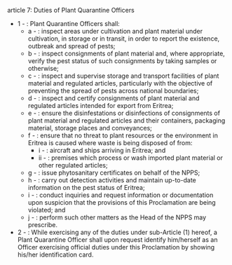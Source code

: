 article 7: Duties of Plant Quarantine Officers

<ul>
			<li>1 - : Plant Quarantine Officers shall:<ul>
						<li>a - : inspect areas under cultivation and plant material under cultivation, in storage or in transit, in order to report the existence, outbreak and spread of pests;<ul>
						</ul></li>						<li>b - : inspect consignments of plant material and, where appropriate, verify the pest status of such consignments by taking samples or otherwise;<ul>
						</ul></li>						<li>c - : inspect and supervise storage and transport facilities of plant material and regulated articles, particularly with the objective of preventing the spread of pests across national boundaries;<ul>
						</ul></li>						<li>d - : inspect and certify consignments of plant material and regulated articles intended for export from Eritrea;<ul>
						</ul></li>						<li>e - : ensure the disinfestations or disinfections of consignments of plant material and regulated articles and their containers, packaging material, storage places and conveyances;<ul>
						</ul></li>						<li>f - : ensure that no threat to plant resources or the environment in Eritrea is caused where waste is being disposed of from:<ul>
									<li>i - : aircraft and ships arriving in Eritrea; and<ul>
									</ul></li>									<li>ii - : premises which process or wash imported plant material or other regulated articles;<ul>
									</ul></li>						</ul></li>						<li>g - : issue phytosanitary certificates on behalf of the NPPS;<ul>
						</ul></li>						<li>h - : carry out detection activities and maintain up-to-date information on the pest status of Eritrea;<ul>
						</ul></li>						<li>i - : conduct inquiries and request information or documentation upon suspicion that the provisions of this Proclamation are being violated; and<ul>
						</ul></li>						<li>j - : perform such other matters as the Head of the NPPS may prescribe.<ul>
						</ul></li>			</ul></li>			<li>2 - : While exercising any of the duties under sub-Article (1) hereof, a Plant Quarantine Officer shall upon request identify him&#x2F;herself as an Officer exercising official duties under this Proclamation by showing his&#x2F;her identification card.<ul>
			</ul></li></ul>